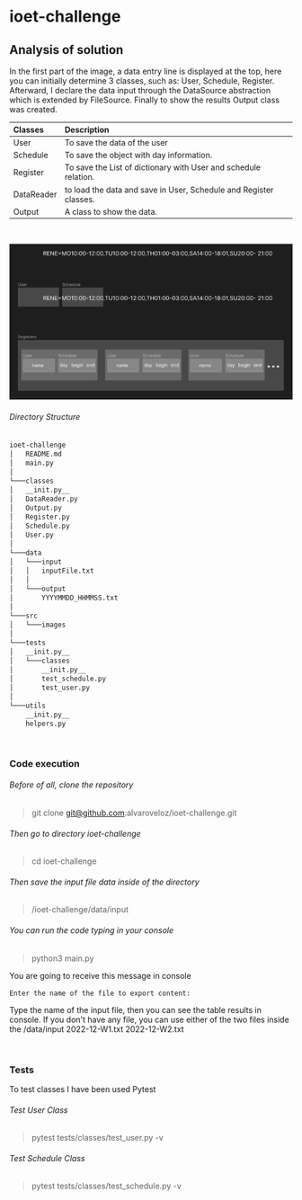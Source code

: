 # ioet-challenge

## Analysis of solution
In the first part of the image, a data entry line is displayed at the top, here you can initially determine 3 classes, such as: User, Schedule, Register. Afterward, I declare the data input through the DataSource abstraction which is extended by FileSource. Finally to show the results Output class was created.


| Classes      | Description |
| :---        |    :----   |
| User        | To save the data of the user       |
| Schedule    | To save the object with day information.|
| Register    | To save the List of dictionary with User and schedule relation.|
| DataReader    | to load the data and save in User, Schedule and Register classes.|
| Output    | A class to show the data.|


&nbsp;



![Architecture](./src//images//model.png)

######  Directory Structure 

```
ioet-challenge
│   README.md
│   main.py    
│
└───classes
│   __init.py__
│   DataReader.py
│   Output.py
│   Register.py
│   Schedule.py
│   User.py
│
└───data
│   └───input
│   │   inputFile.txt
│   │
│   └───output
│       YYYYMMDD_HHMMSS.txt
│
└───src
│   └───images
│
└───tests
│   __init.py__
│   └───classes
│       __init.py__
│       test_schedule.py
│       test_user.py
│
└───utils
    __init.py__
    helpers.py
```

            
&nbsp;
### Code execution


###### Before of all, clone the repository
> git clone git@github.com:alvaroveloz/ioet-challenge.git
###### Then go to directory ioet-challenge
> cd ioet-challenge

###### Then save the input file data inside of the directory 
> /ioet-challenge/data/input

###### You can run the code typing in your console 
> python3 main.py

You are going to receive this message in console
```
Enter the name of the file to export content: 
```
Type the name of the input file, then you can see the table results in console. If you don't have any file, you can use either of the two files inside the /data/input 
2022-12-W1.txt
2022-12-W2.txt

&nbsp;
### Tests
To test classes I have been used Pytest
###### Test User Class
> pytest tests/classes/test_user.py -v
###### Test Schedule Class
> pytest tests/classes/test_schedule.py -v

